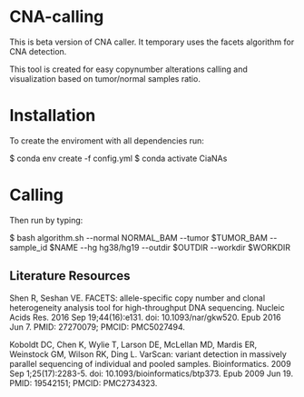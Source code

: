 # CNA-calling


This is beta version of CNA caller. It temporary uses the facets algorithm for CNA detection. 

This tool is created for easy copynumber alterations calling and visualization based on tumor/normal samples ratio. 

Installation 
=====================
To create the enviroment with all dependencies run:

$ conda env create -f config.yml
$ conda activate CiaNAs

Calling
=====================
Then run by typing:

$ bash algorithm.sh --normal NORMAL_BAM --tumor $TUMOR_BAM --sample_id $NAME --hg hg38/hg19 --outdir $OUTDIR --workdir $WORKDIR



## Literature Resources

Shen R, Seshan VE. FACETS: allele-specific copy number and clonal heterogeneity analysis tool for high-throughput DNA sequencing. Nucleic Acids Res. 2016 Sep 19;44(16):e131. doi: 10.1093/nar/gkw520. Epub 2016 Jun 7. PMID: 27270079; PMCID: PMC5027494.

Koboldt DC, Chen K, Wylie T, Larson DE, McLellan MD, Mardis ER, Weinstock GM, Wilson RK, Ding L. VarScan: variant detection in massively parallel sequencing of individual and pooled samples. Bioinformatics. 2009 Sep 1;25(17):2283-5. doi: 10.1093/bioinformatics/btp373. Epub 2009 Jun 19. PMID: 19542151; PMCID: PMC2734323.


